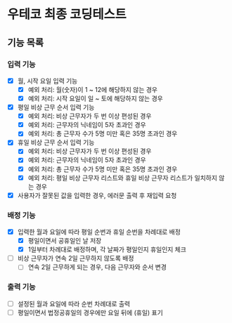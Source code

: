 # 우테코 최종 코딩테스트

## 기능 목록

### 입력 기능
- [x] 월, 시작 요일 입력 기능
  - [x] 예외 처리: 월(숫자)이 1 ~ 12에 해당하지 않는 경우 
  - [x] 예외 처리: 시작 요일이 일 ~ 토에 해당하지 않는 경우
- [x] 평일 비상 근무 순서 입력 기능
  - [x] 예외 처리: 비상 근무자가 두 번 이상 편성된 경우
  - [x] 예외 처리: 근무자의 닉네임이 5자 초과인 경우
  - [x] 예외 처리: 총 근무자 수가 5명 미만 혹은 35명 초과인 경우
- [x] 휴일 비상 근무 순서 입력 기능
  - [x] 예외 처리: 비상 근무자가 두 번 이상 편성된 경우
  - [x] 예외 처리: 근무자의 닉네임이 5자 초과인 경우
  - [x] 예외 처리: 총 근무자 수가 5명 미만 혹은 35명 초과인 경우
  - [x] 예외 처리: 평일 비상 근무자 리스트와 휴일 비상 근무자 리스트가 일치하지 않는 경우
- [x] 사용자가 잘못된 값을 입력한 경우, 에러문 출력 후 재입력 요청

### 배정 기능
- [x] 입력한 월과 요일에 따라 평일 순번과 휴일 순번을 차례대로 배정
  - [x] 평일이면서 공휴일인 날 저장
  - [x] 1일부터 차례대로 배정하며, 각 날짜가 평일인지 휴일인지 체크
- [ ] 비상 근무자가 연속 2일 근무하지 않도록 배정
  - [ ] 연속 2일 근무하게 되는 경우, 다음 근무자와 순서 변경

### 출력 기능
- [ ] 설정된 월과 요일에 따라 순번 차례대로 출력
- [ ] 평일이면서 법정공휴일의 경우에만 요일 뒤에 (휴일) 표기